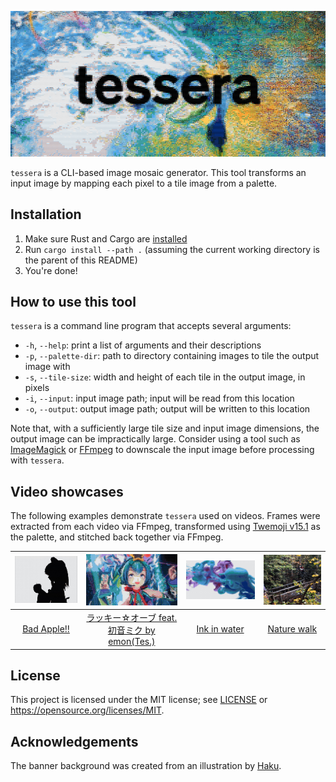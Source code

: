 ![](assets/banner.png)

`tessera` is a CLI-based image mosaic generator. This tool transforms an input image by mapping each pixel to a tile image from a palette.

## Installation

1. Make sure Rust and Cargo are [installed](https://www.rust-lang.org/tools/install)
2. Run `cargo install --path .` (assuming the current working directory is the parent of this README)
3. You're done!

## How to use this tool

`tessera` is a command line program that accepts several arguments:

- `-h`, `--help`: print a list of arguments and their descriptions
- `-p`, `--palette-dir`: path to directory containing images to tile the output image with
- `-s`, `--tile-size`: width and height of each tile in the output image, in pixels
- `-i`, `--input`: input image path; input will be read from this location
- `-o`, `--output`: output image path; output will be written to this location

Note that, with a sufficiently large tile size and input image dimensions, the output image can be impractically large. Consider using a tool such as [ImageMagick](https://github.com/ImageMagick/ImageMagick) or [FFmpeg](https://www.ffmpeg.org) to downscale the input image before processing with `tessera`.

## Video showcases

The following examples demonstrate `tessera` used on videos. Frames were extracted from each video via FFmpeg, transformed using [Twemoji v15.1](https://github.com/jdecked/twemoji) as the palette, and stitched back together via FFmpeg.

| [![](assets/bad-apple.jpg)](https://www.youtube.com/watch?v=kZYjSlEJ_fo) |          [![](assets/lucky-orb.jpg)](https://www.youtube.com/watch?v=ouFhezF-LNY)           | [![](assets/ink-in-water.jpg)](https://www.youtube.com/watch?v=Hhv9BSlUd6g) | [![](assets/nature-walk.jpg)](https://www.youtube.com/watch?v=nzEnCIawkmM) |
| :----------------------------------------------------------------------: | :-----------------------------------------------------------------------------------------: | :-------------------------------------------------------------------------: | :------------------------------------------------------------------------: |
|        [Bad Apple!!](https://www.youtube.com/watch?v=kZYjSlEJ_fo)        | [ラッキー☆オーブ feat. 初音ミク by emon(Tes.)](https://www.youtube.com/watch?v=ouFhezF-LNY) |         [Ink in water](https://www.youtube.com/watch?v=Hhv9BSlUd6g)         |         [Nature walk](https://www.youtube.com/watch?v=nzEnCIawkmM)         |

## License

This project is licensed under the MIT license; see [LICENSE](LICENSE) or https://opensource.org/licenses/MIT.

## Acknowledgements

The banner background was created from an illustration by [Haku](https://www.pixiv.net/artworks/115769268).
